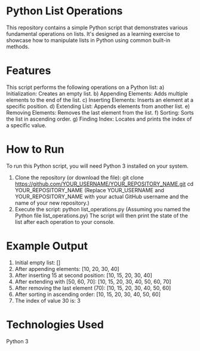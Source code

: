 # Python List Operations
This repository contains a simple Python script that demonstrates various fundamental operations on lists. It's designed as a learning exercise to showcase how to manipulate lists in Python using common built-in methods.
# Features
This script performs the following operations on a Python list:
a) Initialization: Creates an empty list.
b) Appending Elements: Adds multiple elements to the end of the list.
c) Inserting Elements: Inserts an element at a specific position.
d) Extending List: Appends elements from another list.
e) Removing Elements: Removes the last element from the list.
f) Sorting: Sorts the list in ascending order.
g) Finding Index: Locates and prints the index of a specific value.
# How to Run
To run this Python script, you will need Python 3 installed on your system.
1. Clone the repository (or download the file):
git clone https://github.com/YOUR_USERNAME/YOUR_REPOSITORY_NAME.git
cd YOUR_REPOSITORY_NAME
(Replace YOUR_USERNAME and YOUR_REPOSITORY_NAME with your actual GitHub username and the name of your new repository.)
2. Execute the script:
python list_operations.py
(Assuming you named the Python file list_operations.py)
The script will then print the state of the list after each operation to your console.
# Example Output
1. Initial empty list: []
2. After appending elements: [10, 20, 30, 40]
3. After inserting 15 at second position: [10, 15, 20, 30, 40]
4. After extending with [50, 60, 70]: [10, 15, 20, 30, 40, 50, 60, 70]
5. After removing the last element (70): [10, 15, 20, 30, 40, 50, 60]
6. After sorting in ascending order: [10, 15, 20, 30, 40, 50, 60]
7. The index of value 30 is: 3
# Technologies Used
Python 3
